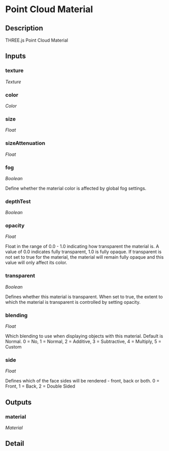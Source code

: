 # Point Cloud Material

## Description
THREE.js Point Cloud Material

## Inputs
### texture

*Texture*



### color

*Color*



### size

*Float*



### sizeAttenuation

*Float*



### fog

*Boolean*

Define whether the material color is affected by global fog settings.

### depthTest

*Boolean*



### opacity

*Float*

Float in the range of 0.0 - 1.0 indicating how transparent the material is. A value of 0.0 indicates fully transparent, 1.0 is fully opaque. If transparent is not set to true for the material, the material will remain fully opaque and this value will only affect its color.

### transparent

*Boolean*

Defines whether this material is transparent. When set to true, the extent to which the material is transparent is controlled by setting opacity.

### blending

*Float*

Which blending to use when displaying objects with this material. Default is Normal. 0 = No, 1 = Normal, 2 = Additive, 3 = Subtractive, 4 = Multiply, 5 = Custom

### side

*Float*

Defines which of the face sides will be rendered - front, back or both. 0 = Front, 1 = Back, 2 = Double Sided

## Outputs
### material

*Material*



## Detail

